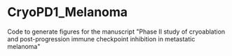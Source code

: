 # CryoPD1_Melanoma
Code to generate figures for the manuscript "Phase II study of cryoablation and post-progression immune checkpoint inhibition in metastatic melanoma"
